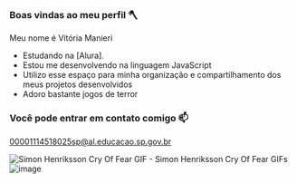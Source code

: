 ### Boas vindas ao meu perfil 🪓

Meu nome é Vitória Manieri
- Estudando na [Alura].
- Estou me desenvolvendo na linguagem JavaScript
- Utilizo esse espaço para minha organização e compartilhamento dos meus projetos desenvolvidos
- Adoro bastante jogos de terror

### Você pode entrar em contato comigo 📫

00001114518025sp@al.educacao.sp.gov.br

<img src="https://media1.tenor.com/m/qV7Ehfs0el4AAAAd/simon-henriksson-cry-of-fear.gif" alt="Simon Henriksson Cry Of Fear GIF - Simon Henriksson Cry Of Fear GIFs"/>![image](https://github.com/MCvitao/MCvitao/assets/169314967/70ed6987-5b6b-4d43-a3cd-2b20e76fc69e)
